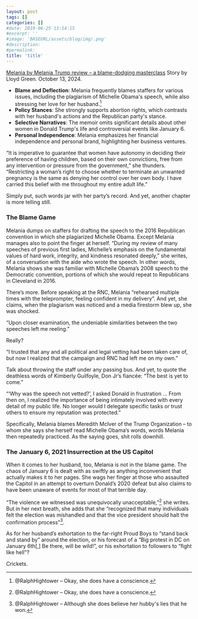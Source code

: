 ```yaml
---
layout: post
tags: []
categories: []
#date: 2019-06-25 13:14:15
#excerpt: ''
#image: 'BASEURL/assets/blog/img/.png'
#description:
#permalink:
title: 'title'
---
```


[Melania by Melania Trump review – a blame-dodging masterclass](https://www.theguardian.com/us-news/2024/oct/13/melania-trump-memoir-review)
Story by Lloyd Green. October 13, 2024.

- **Blame and Deflection**: Melania frequently blames staffers for various issues, including the plagiarism of Michelle Obama's speech, while also stressing her love for her husband.[^12]
- **Policy Stances**: She strongly supports abortion rights, which contrasts with her husband's actions and the Republican party's stance.
- **Selective Narratives**: The memoir omits significant details about other women in Donald Trump's life and controversial events like January 6.
- **Personal Independence**: Melania emphasizes her financial independence and personal brand, highlighting her business ventures.

[^11]: @RalphHightower: Ah, the blame game. She learned from her hubby to shift the blame to others,

“It is imperative to guarantee that women have autonomy in deciding their preference of having children, based on their own convictions, free from any intervention or pressure from the government,” she thunders. “Restricting a woman’s right to choose whether to terminate an unwanted pregnancy is the same as denying her control over her own body. I have carried this belief with me throughout my entire adult life.”

Simply put, such words jar with her party’s record. And yet, another chapter is more telling still.

### The Blame Game

Melania dumps on staffers for drafting the speech to the 2016 Republican convention in which she plagiarized Michelle Obama. Except Melania manages also to point the finger at herself. “During my review of many speeches of previous first ladies, Michelle’s emphasis on the fundamental values of hard work, integrity, and kindness resonated deeply,” she writes, of a conversation with the aide who wrote the speech. In other words, Melania shows she was familiar with Michelle Obama’s 2008 speech to the Democratic convention, portions of which she would repeat to Republicans in Cleveland in 2016.

There’s more. Before speaking at the RNC, Melania “rehearsed multiple times with the teleprompter, feeling confident in my delivery”. And yet, she claims, when the plagiarism was noticed and a media firestorm blew up, she was shocked.

“Upon closer examination, the undeniable similarities between the two speeches left me reeling.”

Really?

“I trusted that any and all political and legal vetting had been taken care of, but now I realized that the campaign and RNC had left me on my own.”

Talk about throwing the staff under any passing bus. And yet, to quote the deathless words of Kimberly Guilfoyle, Don Jr’s fiancée: “The best is yet to come.”

“‘Why was the speech not vetted?’, I asked Donald in frustration … From then on, I realized the importance of being intimately involved with every detail of my public life. No longer would I delegate specific tasks or trust others to ensure my reputation was protected.”

Specifically, Melania blames Meredith McIver of the Trump Organization – to whom she says she herself read Michelle Obama’s words, words Melania then repeatedly practiced. As the saying goes, shit rolls downhill.

### The January 6, 2021 Insurrection at the US Capitol

When it comes to her husband, too, Melania is not in the blame game. The chaos of January 6 is dealt with as swiftly as anything inconvenient that actually makes it to her pages. She wags her finger at those who assaulted the Capitol in an attempt to overturn Donald’s 2020 defeat but also claims to have been unaware of events for most of that terrible day.

“The violence we witnessed was unequivocally unacceptable,”[^12] she writes. But in her next breath, she adds that she “recognized that many individuals felt the election was mishandled and that the vice president should halt the confirmation process”[^13].

[^12]: @RalphHightower – Okay, she does have a conscience.
[^13]: @RalphHightower – Although she does believe her hubby's lies that he won.


As for her husband’s exhortation to the far-right Proud Boys to “stand back and stand by” around the election, or his forecast of a “Big protest in DC on January 6th[,] Be there, will be wild!”, or his exhortation to followers to “fight like hell”?

Crickets.



